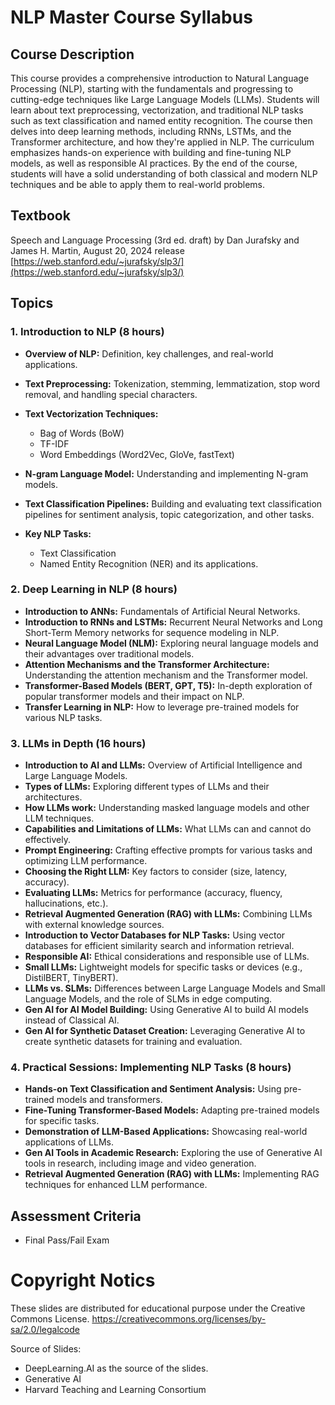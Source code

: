 # NLP Master Course Syllabus

## Course Description

This course provides a comprehensive introduction to Natural Language Processing (NLP), starting with the fundamentals and progressing to cutting-edge techniques like Large Language Models (LLMs). Students will learn about text preprocessing, vectorization, and traditional NLP tasks such as text classification and named entity recognition. The course then delves into deep learning methods, including RNNs, LSTMs, and the Transformer architecture, and how they're applied in NLP. The curriculum emphasizes hands-on experience with building and fine-tuning NLP models, as well as responsible AI practices. By the end of the course, students will have a solid understanding of both classical and modern NLP techniques and be able to apply them to real-world problems.

## Textbook

Speech and Language Processing (3rd ed. draft) by Dan Jurafsky and James H. Martin, August 20, 2024 release [https://web.stanford.edu/~jurafsky/slp3/](https://web.stanford.edu/~jurafsky/slp3/)

## Topics

### 1\. Introduction to NLP (8 hours)

* **Overview of NLP:** Definition, key challenges, and real-world applications.
* **Text Preprocessing:** Tokenization, stemming, lemmatization, stop word removal, and handling special characters.
* **Text Vectorization Techniques:**

  * Bag of Words (BoW)
  * TF-IDF
  * Word Embeddings (Word2Vec, GloVe, fastText)

* **N-gram Language Model:** Understanding and implementing N-gram models.
* **Text Classification Pipelines:** Building and evaluating text classification pipelines for sentiment analysis, topic categorization, and other tasks.
* **Key NLP Tasks:**

  * Text Classification
  * Named Entity Recognition (NER) and its applications.

### 2\. Deep Learning in NLP (8 hours)

* **Introduction to ANNs:** Fundamentals of Artificial Neural Networks.
* **Introduction to RNNs and LSTMs:** Recurrent Neural Networks and Long Short-Term Memory networks for sequence modeling in NLP.
* **Neural Language Model (NLM):** Exploring neural language models and their advantages over traditional models.
* **Attention Mechanisms and the Transformer Architecture:** Understanding the attention mechanism and the Transformer model.
* **Transformer-Based Models (BERT, GPT, T5):** In-depth exploration of popular transformer models and their impact on NLP.
* **Transfer Learning in NLP:** How to leverage pre-trained models for various NLP tasks.

### 3\. LLMs in Depth (16 hours)

* **Introduction to AI and LLMs:** Overview of Artificial Intelligence and Large Language Models.
* **Types of LLMs:** Exploring different types of LLMs and their architectures.
* **How LLMs work:** Understanding masked language models and other LLM techniques.
* **Capabilities and Limitations of LLMs:** What LLMs can and cannot do effectively.
* **Prompt Engineering:** Crafting effective prompts for various tasks and optimizing LLM performance.
* **Choosing the Right LLM:** Key factors to consider (size, latency, accuracy).
* **Evaluating LLMs:** Metrics for performance (accuracy, fluency, hallucinations, etc.).
* **Retrieval Augmented Generation (RAG) with LLMs:** Combining LLMs with external knowledge sources.
* **Introduction to Vector Databases for NLP Tasks:** Using vector databases for efficient similarity search and information retrieval.
* **Responsible AI:** Ethical considerations and responsible use of LLMs.
* **Small LLMs:** Lightweight models for specific tasks or devices (e.g., DistilBERT, TinyBERT).
* **LLMs vs. SLMs:** Differences between Large Language Models and Small Language Models, and the role of SLMs in edge computing.
* **Gen AI for AI Model Building:** Using Generative AI to build AI models instead of Classical AI.
* **Gen AI for Synthetic Dataset Creation:** Leveraging Generative AI to create synthetic datasets for training and evaluation.

### 4\. Practical Sessions: Implementing NLP Tasks (8 hours)

* **Hands-on Text Classification and Sentiment Analysis:** Using pre-trained models and transformers.
* **Fine-Tuning Transformer-Based Models:** Adapting pre-trained models for specific tasks.
* **Demonstration of LLM-Based Applications:** Showcasing real-world applications of LLMs.
* **Gen AI Tools in Academic Research:** Exploring the use of Generative AI tools in research, including image and video generation.
* **Retrieval Augmented Generation (RAG) with LLMs:** Implementing RAG techniques for enhanced LLM performance.

## Assessment Criteria

* Final Pass/Fail Exam



# Copyright Notics

These slides are distributed for educational purpose under the Creative Commons License. https://creativecommons.org/licenses/by-sa/2.0/legalcode

Source of Slides:

* DeepLearning.AI as the source of the slides.
* Generative AI
* Harvard Teaching and Learning Consortium
